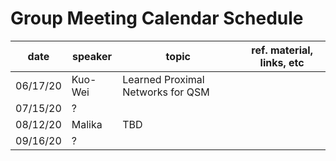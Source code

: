 # Group Meeting Calendar Schedule

| date  | speaker  | topic  | ref. material, links, etc  | 
|---|---|---|---|
| 06/17/20  | Kuo-Wei  | Learned Proximal Networks for QSM  |   |
| 07/15/20  |  ? |   |   |
| 08/12/20  | Malika | TBD |   |
| 09/16/20  |  ? |   |   |
